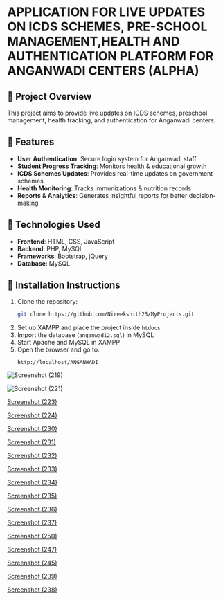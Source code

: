 # APPLICATION FOR LIVE UPDATES ON ICDS SCHEMES, PRE-SCHOOL MANAGEMENT,HEALTH AND AUTHENTICATION PLATFORM FOR ANGANWADI CENTERS (ALPHA)

## 📌 Project Overview
This project aims to provide live updates on ICDS schemes, preschool management, health tracking, and authentication for Anganwadi centers. 

## 🔹 Features
- **User Authentication**: Secure login system for Anganwadi staff  
- **Student Progress Tracking**: Monitors health & educational growth  
- **ICDS Schemes Updates**: Provides real-time updates on government schemes  
- **Health Monitoring**: Tracks immunizations & nutrition records  
- **Reports & Analytics**: Generates insightful reports for better decision-making  

## 📂 Technologies Used
- **Frontend**: HTML, CSS, JavaScript  
- **Backend**: PHP, MySQL  
- **Frameworks**: Bootstrap, jQuery  
- **Database**: MySQL  

## 📌 Installation Instructions
1. Clone the repository:
   ```sh
   git clone https://github.com/Nireekshith25/MyProjects.git
   ```
2. Set up XAMPP and place the project inside `htdocs`
3. Import the database (`anganwadi2.sql`) in MySQL
4. Start Apache and MySQL in XAMPP
5. Open the browser and go to:
   ```
   http://localhost/ANGANWADI
   ```


![Screenshot (219)](https://github.com/user-attachments/assets/69841e81-2790-4e1e-aba8-4ebb29f83c33)

![Screenshot (221)](https://github.com/user-attachments/assets/07ccd1ba-7d57-430e-bba4-caee95b9624f)

[Screenshot (223)](https://github.com/user-attachments/assets/9052ed5d-93cf-42dd-805f-9c2b620a0257)



[Screenshot (224)](https://github.com/user-attachments/assets/96818b68-e8b6-4a37-ba08-4d244daf3431)

[Screenshot (230)](https://github.com/user-attachments/assets/c3366275-def3-48fb-94f1-d70c7a1ffc46)

[Screenshot (231)](https://github.com/user-attachments/assets/127b8679-029e-4e81-92e9-367855d4193c)



[Screenshot (232)](https://github.com/user-attachments/assets/647dde1d-537e-4c2e-9560-bf73eec6c9c1)

[Screenshot (233)](https://github.com/user-attachments/assets/01828d4b-e848-4610-b4ae-cb62244da83a)

[Screenshot (234)](https://github.com/user-attachments/assets/56963aff-8cd5-4f2f-901b-ffb51bec34c0)



[Screenshot (235)](https://github.com/user-attachments/assets/35b9a861-2562-49b0-bca0-f2b223b78f30)

[Screenshot (236)](https://github.com/user-attachments/assets/be254c11-55db-4d65-893a-a53202f16ce7)

[Screenshot (237)](https://github.com/user-attachments/assets/fa85ccdd-d244-4f32-8d98-85d0bf268a3f)

[Screenshot (250)](https://github.com/user-attachments/assets/e2abed3f-14d8-4b7d-a72e-45c326636e39)

[Screenshot (247)](https://github.com/user-attachments/assets/775574e7-d5b3-4149-ae1d-101124848bf4)

[Screenshot (245)](https://github.com/user-attachments/assets/d2b3ba10-1911-49c5-98c0-f10ca062dc88)

[Screenshot (239)](https://github.com/user-attachments/assets/764b5d62-00af-48ea-8307-5f962e5fd582)

[Screenshot (238)](https://github.com/user-attachments/assets/1a7ce943-d93e-40f2-b226-269a8ea4e8b9)







